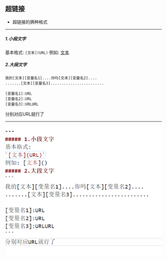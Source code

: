 ## 超链接
* 超链接的俩种格式
---
##### 1.小段文字
基本格式:
`[文本](URL)`
例如: [文本]()
##### 2.大段文字
```
我的[文本][变量名1]....你吗[文本][变量名2]....
.......[文本][变量名3]........................

[变量名1]:URL
[变量名2]:URL
[变量名3]:URLURL
```
分别对应URL就行了

---
![](./image/1.png)